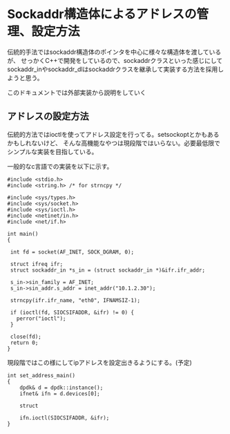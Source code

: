 

# Sockaddr構造体によるアドレスの管理、設定方法

伝統的手法ではsockaddr構造体のポインタを中心に様々な構造体を渡しているが、
せっかくC++で開発をしているので、sockaddrクラスといった感じにして
sockaddr_inやsockaddr_dlはsockaddrクラスを継承して実装する方法を採用しようと思う。

このドキュメントでは外部実装から説明をしていく

## アドレスの設定方法
伝統的方法ではioctlを使ってアドレス設定を行ってる。setsockoptとかもあるかもしれないけど、
そんな高機能なやつは現段階ではいらない。必要最低限でシンプルな実装を目指している。


一般的なc言語での実装を以下に示す。

```
#include <stdio.h>
#include <string.h> /* for strncpy */

#include <sys/types.h>
#include <sys/socket.h>
#include <sys/ioctl.h>
#include <netinet/in.h>
#include <net/if.h>

int main()
{

 int fd = socket(AF_INET, SOCK_DGRAM, 0);

 struct ifreq ifr;
 struct sockaddr_in *s_in = (struct sockaddr_in *)&ifr.ifr_addr;

 s_in->sin_family = AF_INET;
 s_in->sin_addr.s_addr = inet_addr("10.1.2.30");

 strncpy(ifr.ifr_name, "eth0", IFNAMSIZ-1);

 if (ioctl(fd, SIOCSIFADDR, &ifr) != 0) {
   perror("ioctl");
 }

 close(fd);
 return 0;
}
```

現段階ではこの様にしてipアドレスを設定出きるようにする。(予定)

```
int set_address_main()
{
	dpdk& d = dpdk::instance();
	ifnet& ifn = d.devices[0];

	struct 

	ifn.ioctl(SIOCSIFADDR, &ifr);
}

```

